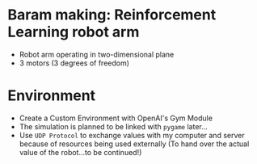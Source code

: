 # Baram making: Reinforcement Learning robot arm 
- Robot arm operating in two-dimensional plane
- 3 motors (3 degrees of freedom)

# Environment
-  Create a Custom Environment with OpenAI's Gym Module
-  The simulation is planned to be linked with `pygame` later...
-  Use `UDP Protocol` to exchange values with my computer and server because of resources being used externally
(To hand over the actual value of the robot...to be continued!)
